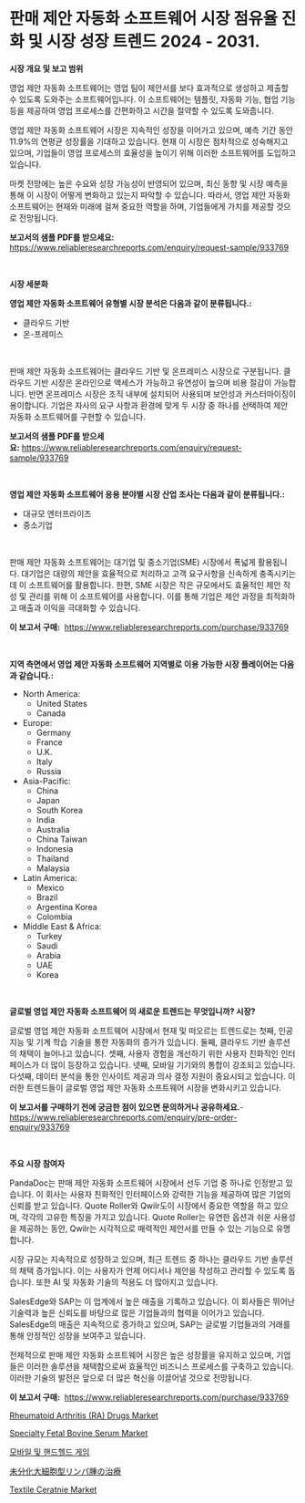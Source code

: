 <p><h1>판매 제안 자동화 소프트웨어 시장 점유율 진화 및 시장 성장 트렌드 2024 - 2031.</h1></p><p><strong>시장 개요 및 보고 범위</strong></p>
<p><p>영업 제안 자동화 소프트웨어는 영업 팀이 제안서를 보다 효과적으로 생성하고 제출할 수 있도록 도와주는 소프트웨어입니다. 이 소프트웨어는 템플릿, 자동화 기능, 협업 기능 등을 제공하여 영업 프로세스를 간편화하고 시간을 절약할 수 있도록 도와줍니다. </p><p>영업 제안 자동화 소프트웨어 시장은 지속적인 성장을 이어가고 있으며, 예측 기간 동안 11.9%의 연평균 성장률을 기대하고 있습니다. 현재 이 시장은 점차적으로 성숙해지고 있으며, 기업들이 영업 프로세스의 효율성을 높이기 위해 이러한 소프트웨어를 도입하고 있습니다. </p><p>마켓 전망에는 높은 수요와 성장 가능성이 반영되어 있으며, 최신 동향 및 시장 예측을 통해 이 시장이 어떻게 변화하고 있는지 파악할 수 있습니다. 따라서, 영업 제안 자동화 소프트웨어는 현재와 미래에 걸쳐 중요한 역할을 하며, 기업들에게 가치를 제공할 것으로 전망됩니다.</p></p>
<p><strong>보고서의 샘플 PDF를 받으세요:</strong> <a href="https://www.reliableresearchreports.com/enquiry/request-sample/933769">https://www.reliableresearchreports.com/enquiry/request-sample/933769</a></p>
<p>&nbsp;</p>
<p><strong>시장 세분화</strong></p>
<p><strong>영업 제안 자동화 소프트웨어 유형별 시장 분석은 다음과 같이 분류됩니다.:</strong></p>
<p><ul><li>클라우드 기반</li><li>온-프레미스</li></ul></p>
<p>&nbsp;</p>
<p><p>판매 제안 자동화 소프트웨어는 클라우드 기반 및 온프레미스 시장으로 구분됩니다. 클라우드 기반 시장은 온라인으로 액세스가 가능하고 유연성이 높으며 비용 절감이 가능합니다. 반면 온프레미스 시장은 조직 내부에 설치되어 사용되며 보안성과 커스터마이징이 용이합니다. 기업은 자사의 요구 사항과 환경에 맞게 두 시장 중 하나를 선택하여 제안 자동화 소프트웨어를 구현할 수 있습니다.</p></p>
<p><strong>보고서의 샘플 PDF를 받으세요:</strong>&nbsp;<a href="https://www.reliableresearchreports.com/enquiry/request-sample/933769">https://www.reliableresearchreports.com/enquiry/request-sample/933769</a></p>
<p>&nbsp;</p>
<p><strong> 영업 제안 자동화 소프트웨어 응용 분야별 시장 산업 조사는 다음과 같이 분류됩니다.:</strong></p>
<p><ul><li>대규모 엔터프라이즈</li><li>중소기업</li></ul></p>
<p>&nbsp;</p>
<p><p>판매 제안 자동화 소프트웨어는 대기업 및 중소기업(SME) 시장에서 폭넓게 활용됩니다. 대기업은 대량의 제안을 효율적으로 처리하고 고객 요구사항을 신속하게 충족시키는 데 이 소프트웨어를 활용합니다. 한편, SME 시장은 작은 규모에서도 효율적인 제안 작성 및 관리를 위해 이 소프트웨어를 사용합니다. 이를 통해 기업은 제안 과정을 최적화하고 매출과 이익을 극대화할 수 있습니다.</p></p>
<p><strong>이 보고서 구매:</strong>&nbsp; <a href="https://www.reliableresearchreports.com/purchase/933769">https://www.reliableresearchreports.com/purchase/933769</a></p>
<p>&nbsp;</p>
<p><strong>지역 측면에서 영업 제안 자동화 소프트웨어 지역별로 이용 가능한 시장 플레이어는 다음과 같습니다.:</strong></p>
<p><ul>
    <li>
        North America:
        <ul>
            <li>United States</li>
            <li>Canada</li>
        </ul>
    </li>
    <li>
        Europe:
        <ul>
            <li>Germany</li>
            <li>France</li>
            <li>U.K.</li>
            <li>Italy</li>
            <li>Russia</li>
        </ul>
    </li>
    <li>
        Asia-Pacific:
        <ul>
            <li>China</li>
            <li>Japan</li>
            <li>South Korea</li>
            <li>India</li>
            <li>Australia</li>
            <li>China Taiwan</li>
            <li>Indonesia</li>
            <li>Thailand</li>
            <li>Malaysia</li>
        </ul>
    </li>
    <li>
        Latin America:
        <ul>
            <li>Mexico</li>
            <li>Brazil</li>
            <li>Argentina Korea</li>
            <li>Colombia</li>
        </ul>
    </li>
    <li>
        Middle East & Africa:
        <ul>
            <li>Turkey</li>
            <li>Saudi</li>
            <li>Arabia</li>
            <li>UAE</li>
            <li>Korea</li>
        </ul>
    </li>
    </ul></p>
<p>&nbsp;</p>
<p><strong>글로벌 영업 제안 자동화 소프트웨어 의 새로운 트렌드는 무엇입니까? 시장?</strong></p>
<p><p>글로벌 영업 제안 자동화 소프트웨어 시장에서 현재 및 떠오르는 트렌드로는 첫째, 인공 지능 및 기계 학습 기술을 통한 자동화의 증가가 있습니다. 둘째, 클라우드 기반 솔루션의 채택이 늘어나고 있습니다. 셋째, 사용자 경험을 개선하기 위한 사용자 친화적인 인터페이스가 더 많이 등장하고 있습니다. 넷째, 모바일 기기와의 통합이 강조되고 있습니다. 다섯째, 데이터 분석을 통한 인사이트 제공과 의사 결정 지원이 중요시되고 있습니다. 이러한 트렌드들이 글로벌 영업 제안 자동화 소프트웨어 시장을 변화시키고 있습니다.</p></p>
<p><strong>이 보고서를 구매하기 전에 궁금한 점이 있으면 문의하거나 공유하세요.</strong>- <a href="https://www.reliableresearchreports.com/enquiry/pre-order-enquiry/933769">https://www.reliableresearchreports.com/enquiry/pre-order-enquiry/933769</a></p>
<p>&nbsp;</p>
<p><strong>주요 시장 참여자</strong></p>
<p><p>PandaDoc는 판매 제안 자동화 소프트웨어 시장에서 선두 기업 중 하나로 인정받고 있습니다. 이 회사는 사용자 친화적인 인터페이스와 강력한 기능을 제공하여 많은 기업의 신뢰를 받고 있습니다. Quote Roller와 Qwilr도이 시장에서 중요한 역할을 하고 있으며, 각각의 고유한 특징을 가지고 있습니다. Quote Roller는 유연한 옵션과 쉬운 사용성을 제공하는 동안, Qwilr는 시각적으로 매력적인 제안서를 만들 수 있는 기능으로 유명합니다.</p><p>시장 규모는 지속적으로 성장하고 있으며, 최근 트렌드 중 하나는 클라우드 기반 솔루션의 채택 증가입니다. 이는 사용자가 언제 어디서나 제안을 작성하고 관리할 수 있도록 돕습니다. 또한 AI 및 자동화 기술의 적용도 더 많아지고 있습니다.</p><p>SalesEdge와 SAP는 이 업계에서 높은 매출을 기록하고 있습니다. 이 회사들은 뛰어난 기술력과 높은 신뢰도를 바탕으로 많은 기업들과의 협력을 이어가고 있습니다. SalesEdge의 매출은 지속적으로 증가하고 있으며, SAP는 글로벌 기업들과의 거래를 통해 안정적인 성장을 보여주고 있습니다.</p><p>전체적으로 판매 제안 자동화 소프트웨어 시장은 높은 성장률을 유지하고 있으며, 기업들은 이러한 솔루션을 채택함으로써 효율적인 비즈니스 프로세스를 구축하고 있습니다. 이러한 기술의 발전은 앞으로 더 많은 혁신을 이끌어낼 것으로 전망됩니다.</p></p>
<p><strong>이 보고서 구매:</strong>&nbsp;&nbsp;<a href="https://www.reliableresearchreports.com/purchase/933769">https://www.reliableresearchreports.com/purchase/933769</a></p>
<p><p><a href="https://issuu.com/reportprime-2/docs/rheumatoid-arthritis-ra-drugs-market-size-2030.ppt">Rheumatoid Arthritis (RA) Drugs Market</a></p><p><a href="https://github.com/JameTravis/Market-Research-Report-List-3/blob/main/specialty-fetal-bovine-serum-market.md">Specialty Fetal Bovine Serum Market</a></p><p><a href="https://medium.com/@rennessvutianitiswdpxaixh/%EB%AA%A8%EB%B0%94%EC%9D%BC-%EB%B0%8F-%ED%9C%B4%EB%8C%80%EC%9A%A9-%EA%B2%8C%EC%9E%84-%EC%8B%9C%EC%9E%A5-%EB%B6%84%EC%84%9D-%EC%97%B0%ED%8F%89%EA%B7%A0-%EC%84%B1%EC%9E%A5%EB%A5%A0-%EC%8B%9C%EC%9E%A5-%EC%84%B8%EB%B6%84%ED%99%94-%EB%B0%8F-%EC%84%B8%EA%B3%84-%EC%82%B0%EC%97%85-%EA%B0%9C%EC%9A%94-6de2a0c7784d">모바일 및 핸드헬드 게임</a></p><p><a href="https://github.com/mohamedbakry57/Market-Research-Report-List-2/blob/main/6458305184125.md">未分化大細胞型リンパ腫の治療</a></p><p><a href="https://unruly-ladybug-44b.notion.site/Textile-Ceratnie-Market-Research-Report-Provides-Critical-Insights-that-can-help-Shape-Business-Deve-5696f5d363d846b09d3c6b5307dd897a">Textile Ceratnie Market</a></p></p>
